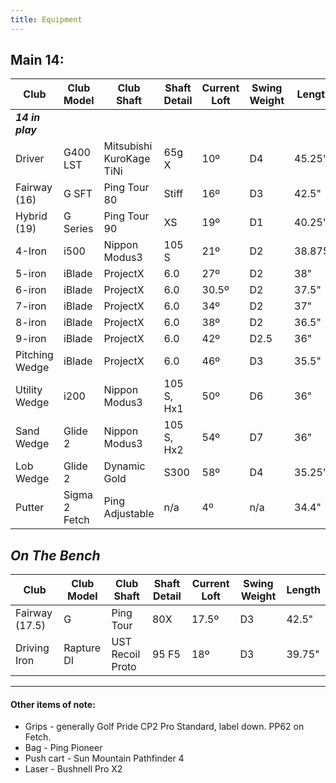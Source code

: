 ```yaml
---
title: Equipment
---
```


## Main 14:

| Club           | Club Model  | Club Shaft               | Shaft Detail  | Current Loft  | Swing Weight  | Length |
| -------------- | ----------- | ------------------------ | ------------- | ------------- | ------------- | ------ |
| **_14 in play_** |
| Driver     | G400 LST    | Mitsubishi KuroKage TiNi | 65g X           | 10º           | D4            | 45.25" |
| Fairway (16)   | G SFT       | Ping Tour 80             | Stiff	      | 16º			 | D3	    	 | 42.5"  |
| Hybrid (19) | G Series | Ping Tour 90 | XS | 19º | D1 | 40.25" |
| 4-Iron         | i500        | Nippon Modus3            | 105 S         | 21º           | D2            | 38.875"|
| 5-iron | iBlade | ProjectX | 6.0 | 27º | D2 | 38" |
| 6-iron | iBlade | ProjectX | 6.0 | 30.5º | D2 | 37.5" |
| 7-iron | iBlade | ProjectX | 6.0 | 34º | D2 | 37" |
| 8-iron | iBlade | ProjectX | 6.0 | 38º | D2 | 36.5" |
| 9-iron | iBlade | ProjectX | 6.0 | 42º | D2.5 | 36" |
| Pitching Wedge | iBlade | ProjectX | 6.0 | 46º | D3 | 35.5" |
| Utility Wedge  | i200        | Nippon Modus3            | 105 S, Hx1    | 50º           | D6            | 36"    |
| Sand Wedge     | Glide 2     | Nippon Modus3            | 105 S, Hx2    | 54º           | D7            | 36"    |
| Lob Wedge      | Glide 2     | Dynamic Gold             | S300          | 58º           | D4            | 35.25" |
| Putter                      | Sigma 2 Fetch    | Ping Adjustable                        | n/a              | 4º                   | n/a                  | 34.4"    |

## _On The Bench_

| Club           | Club Model  | Club Shaft               | Shaft Detail  | Current Loft  | Swing Weight  | Length |
| -------------- | ----------- | ------------------------ | ------------- | ------------- | ------------- | ------ |
| Fairway (17.5)         | G                  | Ping Tour                                  | 80X                                 | 17.5º              | D3                  | 42.5"    |
| Driving Iron   | Rapture DI  | UST Recoil Proto         | 95 F5         | 18º           | D3            | 39.75" |

---

#### Other items of note:

* Grips - generally Golf Pride CP2 Pro Standard, label down. PP62 on Fetch.
* Bag - Ping Pioneer
* Push cart - Sun Mountain Pathfinder 4
* Laser - Bushnell Pro X2
